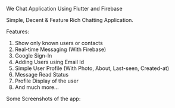 We Chat Application Using Flutter and Firebase

Simple, Decent & Feature Rich Chatting Application.

Features:
1. Show only known users or contacts
2. Real-time Messaging (With Firebase)
3. Google Sign-In
4. Adding Users using Email Id
5. Simple User Profile (With Photo, About, Last-seen, Created-at)
6. Message Read Status
7. Profile Display of the user
8. And much more...

Some Screenshots of the app:


